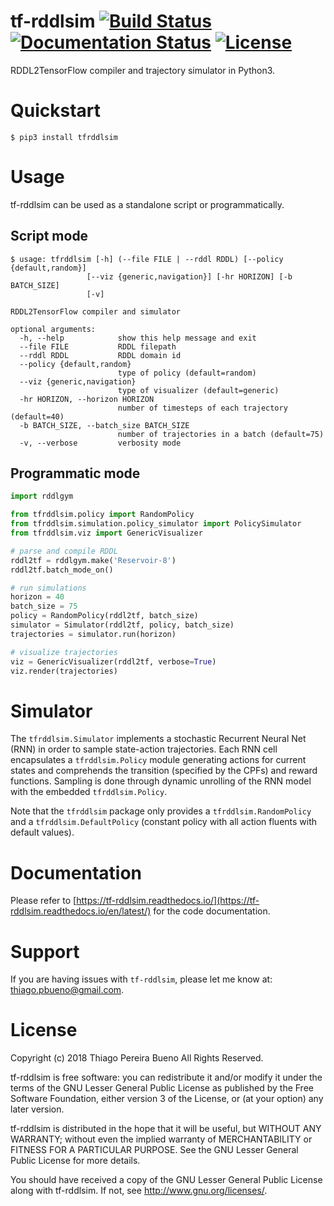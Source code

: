 # tf-rddlsim [![Build Status](https://travis-ci.org/thiagopbueno/tf-rddlsim.svg?branch=master)](https://travis-ci.org/thiagopbueno/tf-rddlsim) [![Documentation Status](https://readthedocs.org/projects/tf-rddlsim/badge/?version=latest)](https://tf-rddlsim.readthedocs.io/en/latest/?badge=latest) [![License](https://img.shields.io/aur/license/yaourt.svg)](https://github.com/thiagopbueno/tf-rddlsim/blob/master/LICENSE)

RDDL2TensorFlow compiler and trajectory simulator in Python3.

# Quickstart

```text
$ pip3 install tfrddlsim
```

# Usage

tf-rddlsim can be used as a standalone script or programmatically.


## Script mode

```text
$ usage: tfrddlsim [-h] (--file FILE | --rddl RDDL) [--policy {default,random}]
                 [--viz {generic,navigation}] [-hr HORIZON] [-b BATCH_SIZE]
                 [-v]

RDDL2TensorFlow compiler and simulator

optional arguments:
  -h, --help            show this help message and exit
  --file FILE           RDDL filepath
  --rddl RDDL           RDDL domain id
  --policy {default,random}
                        type of policy (default=random)
  --viz {generic,navigation}
                        type of visualizer (default=generic)
  -hr HORIZON, --horizon HORIZON
                        number of timesteps of each trajectory (default=40)
  -b BATCH_SIZE, --batch_size BATCH_SIZE
                        number of trajectories in a batch (default=75)
  -v, --verbose         verbosity mode
```


## Programmatic mode

```python
import rddlgym

from tfrddlsim.policy import RandomPolicy
from tfrddlsim.simulation.policy_simulator import PolicySimulator
from tfrddlsim.viz import GenericVisualizer

# parse and compile RDDL
rddl2tf = rddlgym.make('Reservoir-8')
rddl2tf.batch_mode_on()

# run simulations
horizon = 40
batch_size = 75
policy = RandomPolicy(rddl2tf, batch_size)
simulator = Simulator(rddl2tf, policy, batch_size)
trajectories = simulator.run(horizon)

# visualize trajectories
viz = GenericVisualizer(rddl2tf, verbose=True)
viz.render(trajectories)
```


# Simulator

The ``tfrddlsim.Simulator`` implements a stochastic Recurrent Neural Net (RNN) in order to sample state-action trajectories. Each RNN cell encapsulates a ``tfrddlsim.Policy`` module generating actions for current states and comprehends the transition (specified by the CPFs) and reward functions. Sampling is done through dynamic unrolling of the RNN model with the embedded ``tfrddlsim.Policy``.

Note that the ``tfrddlsim`` package only provides a ``tfrddlsim.RandomPolicy`` and a ``tfrddlsim.DefaultPolicy`` (constant policy with all action fluents with default values).


# Documentation

Please refer to [https://tf-rddlsim.readthedocs.io/](https://tf-rddlsim.readthedocs.io/en/latest/) for the code documentation.


# Support

If you are having issues with ``tf-rddlsim``, please let me know at: [thiago.pbueno@gmail.com](mailto://thiago.pbueno@gmail.com).


# License

Copyright (c) 2018 Thiago Pereira Bueno All Rights Reserved.

tf-rddlsim is free software: you can redistribute it and/or modify it
under the terms of the GNU Lesser General Public License as published by
the Free Software Foundation, either version 3 of the License, or (at
your option) any later version.

tf-rddlsim is distributed in the hope that it will be useful, but
WITHOUT ANY WARRANTY; without even the implied warranty of
MERCHANTABILITY or FITNESS FOR A PARTICULAR PURPOSE. See the GNU Lesser
General Public License for more details.

You should have received a copy of the GNU Lesser General Public License
along with tf-rddlsim. If not, see http://www.gnu.org/licenses/.
